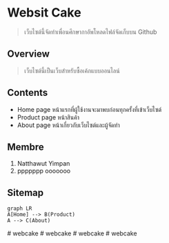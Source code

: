 # Websit Cake
> เว็บไซต์นี้จัดทำเพื่อนศึกษากาอัพโหลดไฟล์จัดเก็บบน Github
## Overview
> เว็บไซต์นี้เป็นเว็บสำหรับซื้อเค้กแบบออนไลน์

## Contents
- Home page
หน้าแรกที่ผู้ใช้งานจะมาพบก่อนทุกครั้งที่เข้าเว็บไซต์
- Product page
หน้าสินค้า
- About page
หน้าเกี่ยวกับเว็บไซต์และผู้จัดทำ

## Membre
1. Natthawut Yimpan
2. ppppppp ooooooo

## Sitemap
```mermaid
graph LR
A[Home] --> B(Product)
A --> C(About)
```
#   w e b c a k e  
 #   w e b c a k e  
 #   w e b c a k e  
 #   w e b c a k e  
 